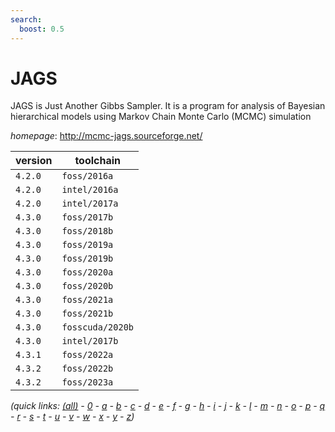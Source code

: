 ```yaml
---
search:
  boost: 0.5
---
```

# JAGS

JAGS is Just Another Gibbs Sampler.  It is a program for analysis   of Bayesian hierarchical models using Markov Chain Monte Carlo (MCMC) simulation

*homepage*: <http://mcmc-jags.sourceforge.net/>

version | toolchain
--------|----------
``4.2.0`` | ``foss/2016a``
``4.2.0`` | ``intel/2016a``
``4.2.0`` | ``intel/2017a``
``4.3.0`` | ``foss/2017b``
``4.3.0`` | ``foss/2018b``
``4.3.0`` | ``foss/2019a``
``4.3.0`` | ``foss/2019b``
``4.3.0`` | ``foss/2020a``
``4.3.0`` | ``foss/2020b``
``4.3.0`` | ``foss/2021a``
``4.3.0`` | ``foss/2021b``
``4.3.0`` | ``fosscuda/2020b``
``4.3.0`` | ``intel/2017b``
``4.3.1`` | ``foss/2022a``
``4.3.2`` | ``foss/2022b``
``4.3.2`` | ``foss/2023a``


*(quick links: [(all)](../index.md) - [0](../0/index.md) - [a](../a/index.md) - [b](../b/index.md) - [c](../c/index.md) - [d](../d/index.md) - [e](../e/index.md) - [f](../f/index.md) - [g](../g/index.md) - [h](../h/index.md) - [i](../i/index.md) - [j](../j/index.md) - [k](../k/index.md) - [l](../l/index.md) - [m](../m/index.md) - [n](../n/index.md) - [o](../o/index.md) - [p](../p/index.md) - [q](../q/index.md) - [r](../r/index.md) - [s](../s/index.md) - [t](../t/index.md) - [u](../u/index.md) - [v](../v/index.md) - [w](../w/index.md) - [x](../x/index.md) - [y](../y/index.md) - [z](../z/index.md))*

